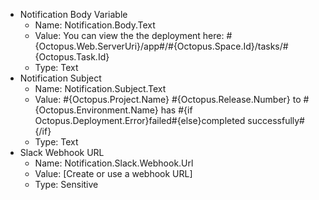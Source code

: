 - Notification Body Variable 
    - Name: Notification.Body.Text
    - Value: You can view the the deployment here: #{Octopus.Web.ServerUri}/app#/#{Octopus.Space.Id}/tasks/#{Octopus.Task.Id}
    - Type: Text
- Notification Subject 
    - Name: Notification.Subject.Text
    - Value: #{Octopus.Project.Name} #{Octopus.Release.Number} to #{Octopus.Environment.Name} has #{if Octopus.Deployment.Error}failed#{else}completed successfully#{/if}
    - Type: Text
- Slack Webhook URL
    - Name: Notification.Slack.Webhook.Url
    - Value: [Create or use a webhook URL]
    - Type: Sensitive